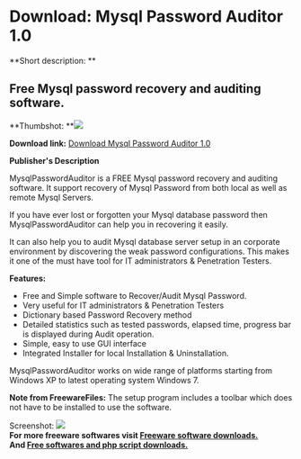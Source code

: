 # Download: Mysql Password Auditor 1.0

**Short description: **

## Free Mysql password recovery and auditing software.

  
**Thumbshot: **![](http://www.freewarefiles.com/screenshot/mysqlpswdadtr_md.jpg)   
  
**Download link:** [Download Mysql Password Auditor 1.0](http://freesoftwares.boysofts.com/Mysql-Password-Auditor_program_67417.html)  
  

**Publisher's Description**  
  

MysqlPasswordAuditor is a FREE Mysql password recovery and auditing software.
It support recovery of Mysql Password from both local as well as remote Mysql
Servers.

If you have ever lost or forgotten your Mysql database password then
MysqlPasswordAuditor can help you in recovering it easily.

It can also help you to audit Mysql database server setup in an corporate
environment by discovering the weak password configurations. This makes it one
of the must have tool for IT administrators & Penetration Testers.

**Features:**

  * Free and Simple software to Recover/Audit Mysql Password. 
  * Very useful for IT administrators & Penetration Testers 
  * Dictionary based Password Recovery method 
  * Detailed statistics such as tested passwords, elapsed time, progress bar is displayed during Audit operation. 
  * Simple, easy to use GUI interface 
  * Integrated Installer for local Installation & Uninstallation. 

MysqlPasswordAuditor works on wide range of platforms starting from Windows XP
to latest operating system Windows 7.

**Note from FreewareFiles:** The setup program includes a toolbar which does not have to be installed to use the software.

  
  
Screenshot: ![](http://www.freewarefiles.com/screenshot/mysqlpswdadtr.jpg)  
**For more freeware softwares visit [Freeware software downloads.](http://freesoftwares.boysofts.com/)**   
**And [Free softwares and php script downloads.](http://www.boysofts.com/)**

